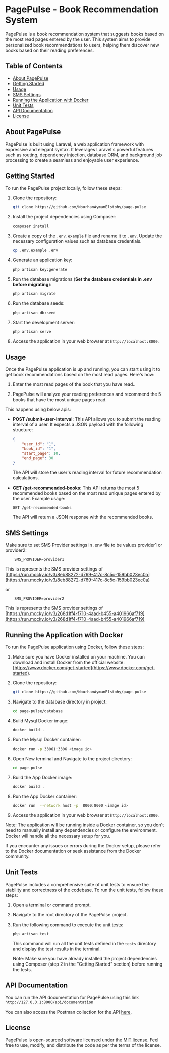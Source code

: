 # PagePulse - Book Recommendation System

PagePulse is a book recommendation system that suggests books based on the most read pages entered by the user. This system aims to provide personalized book recommendations to users, helping them discover new books based on their reading preferences.

## Table of Contents

-   [About PagePulse](#about-pagepulse)
-   [Getting Started](#getting-started)
-   [Usage](#usage)
-   [SMS Settings](#sms-settings)
-   [Running the Application with Docker](#running-the-application-with-docker)
-   [Unit Tests](#unit-tests)
-   [API Documentation](#api-documentation)
-   [License](#license)

## About PagePulse

PagePulse is built using Laravel, a web application framework with expressive and elegant syntax. It leverages Laravel's powerful features such as routing, dependency injection, database ORM, and background job processing to create a seamless and enjoyable user experience.

## Getting Started

To run the PagePulse project locally, follow these steps:

1. Clone the repository:

    ```bash
    git clone https://github.com/NourhanAymanElstohy/page-pulse
    ```

2. Install the project dependencies using Composer:

    ```bash
    composer install
    ```

3. Create a copy of the `.env.example` file and rename it to `.env`. Update the necessary configuration values such as database credentials.

    ```bash
    cp .env.example .env
    ```

4. Generate an application key:

    ```bash
    php artisan key:generate
    ```

5. Run the database migrations (**Set the database credentials in .env before migrating**):
    ```bash
    php artisan migrate
    ```
6. Run the database seeds:

    ```bash
    php artisan db:seed
    ```

7. Start the development server:

    ```bash
    php artisan serve
    ```

8. Access the application in your web browser at `http://localhost:8000`.

## Usage

Once the PagePulse application is up and running, you can start using it to get book recommendations based on the most read pages. Here's how:

1. Enter the most read pages of the book that you have read..

2. PagePulse will analyze your reading preferences and recommend the 5 books that have the most unique pages read.

This happens using below apis:

-   **POST /submit-user-interval**: This API allows you to submit the reading interval of a user. It expects a JSON payload with the following structure:

    ```json
    {
        "user_id": "1",
        "book_id": "1",
        "start_page": 10,
        "end_page": 30
    }
    ```

    The API will store the user's reading interval for future recommendation calculations.

-   **GET /get-recommended-books**: This API returns the most 5 recommended books based on the most read unique pages entered by the user. Example usage:
    ```
    GET /get-recommended-books
    ```
    The API will return a JSON response with the recommended books.

## SMS Settings

Make sure to set SMS Provider settings in .env file to be values provider1 or provider2:

```
    SMS_PROVIDER=provider1
```

This is represents the SMS provider settings of [https://run.mocky.io/v3/8eb88272-d769-417c-8c5c-159bb023ec0a](https://run.mocky.io/v3/8eb88272-d769-417c-8c5c-159bb023ec0a)

or

```
    SMS_PROVIDER=provider2
```

This is represents the SMS provider settings of [https://run.mocky.io/v3/268d1ff4-f710-4aad-b455-a401966af719](https://run.mocky.io/v3/268d1ff4-f710-4aad-b455-a401966af719)

## Running the Application with Docker

To run the PagePulse application using Docker, follow these steps:

1. Make sure you have Docker installed on your machine. You can download and install Docker from the official website: [https://www.docker.com/get-started](https://www.docker.com/get-started).

2. Clone the repository:

    ```bash
    git clone https://github.com/NourhanAymanElstohy/page-pulse
    ```

3. Navigate to the database directory in project:

    ```bash
    cd page-pulse/database
    ```

4. Build Mysql Docker image:

    ```bash
    docker build .
    ```

5. Run the Mysql Docker container:

    ```bash
    docker run -p 33061:3306 <image id>
    ```

6. Open New terminal and Navigate to the project directory:

    ```bash
    cd page-pulse
    ```

7. Build the App Docker image:

    ```bash
    docker build .
    ```

8. Run the App Docker container:

    ```bash
    docker run  --network host -p  8000:8000 <image id>
    ```

9. Access the application in your web browser at `http://localhost:8000`.

Note: The application will be running inside a Docker container, so you don't need to manually install any dependencies or configure the environment. Docker will handle all the necessary setup for you.

If you encounter any issues or errors during the Docker setup, please refer to the Docker documentation or seek assistance from the Docker community.

## Unit Tests

PagePulse includes a comprehensive suite of unit tests to ensure the stability and correctness of the codebase. To run the unit tests, follow these steps:

1. Open a terminal or command prompt.
2. Navigate to the root directory of the PagePulse project.
3. Run the following command to execute the unit tests:

    ```bash
    php artisan test
    ```

    This command will run all the unit tests defined in the `tests` directory and display the test results in the terminal.

    Note: Make sure you have already installed the project dependencies using Composer (step 2 in the "Getting Started" section) before running the tests.

## API Documentation

You can run the API documentation for PagePulse using this link
`http://127.0.0.1:8000/api/documentation`

You can also access the Postman collection for the API [here](https://drive.google.com/file/d/1GqrN18X90UclwayUkVNHkNRqvv301569/view?usp=sharing).

## License

PagePulse is open-sourced software licensed under the [MIT license](https://opensource.org/licenses/MIT). Feel free to use, modify, and distribute the code as per the terms of the license.
